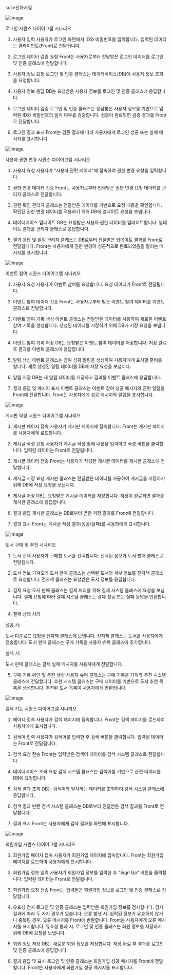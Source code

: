 soze전자서점

![image](https://github.com/user-attachments/assets/25ef06ac-aa4b-44cb-8f27-357f780a6caf)

로그인 시퀀스 다이어그램 시나리오

1. 사용자 입력
사용자가 로그인 화면에서 ID와 비밀번호를 입력합니다.
입력된 데이터는 클라이언트(Front)로 전달됩니다.

2. 로그인 데이터 검증 요청
Front는 사용자로부터 전달받은 로그인 데이터를 로그인 및 인증 클래스에 전달합니다.

3. 사용자 정보 요청
로그인 및 인증 클래스는 데이터베이스(DB)에 사용자 정보 조회를 요청합니다.

4. 사용자 정보 응답
DB는 요청받은 사용자 정보를 로그인 및 인증 클래스에 응답합니다.

5. 로그인 데이터 검증
로그인 및 인증 클래스는 응답받은 사용자 정보를 기반으로 입력된 ID와 비밀번호의 일치 여부를 검증합니다.
검증이 완료되면 검증 결과를 Front로 전달합니다.

6. 로그인 결과 표시
Front는 검증 결과에 따라 사용자에게 로그인 성공 또는 실패 메시지를 표시합니다.

![image](https://github.com/user-attachments/assets/451d08d9-afd0-4a3f-94cf-ca81a7d36bdf)

사용자 권한 변경 시퀀스 다이어그램 시나리오

1. 사용자 요청
사용자가 "사용자 관련 페이지"에 접속하여 권한 변경 요청을 입력합니다.

2. 권한 변경 데이터 전송
Front는 사용자로부터 입력받은 권한 변경 요청 데이터를 관리자 클래스로 전달합니다.

3. 권한 확인
관리자 클래스는 전달받은 데이터를 기반으로 요청 내용을 확인합니다.
확인된 권한 변경 데이터를 적용하기 위해 DB에 업데이트 요청을 보냅니다.

4. 데이터베이스 업데이트
DB는 요청받은 사용자 권한 데이터를 업데이트합니다.
업데이트 결과를 관리자 클래스로 응답합니다.

5. 결과 응답 및 알림
관리자 클래스는 DB로부터 전달받은 업데이트 결과를 Front로 전달합니다.
Front는 사용자에게 권한 변경이 성공적으로 완료되었음을 알리는 메시지를 표시합니다.

![image](https://github.com/user-attachments/assets/00aad1c4-a9ca-425f-9de9-6bd60cbb7073)

이벤트 참여 시퀀스 다이어그램 시나리오

1. 사용자 요청
사용자가 이벤트 참여를 요청합니다.
요청 데이터가 Front로 전달됩니다.

2. 이벤트 참여 데이터 전송
Front는 사용자로부터 받은 이벤트 참여 데이터를 이벤트 클래스로 전달합니다.

3. 이벤트 참여 기록 생성
이벤트 클래스는 전달받은 데이터를 사용하여 새로운 이벤트 참여 기록을 생성합니다.
생성된 데이터를 저장하기 위해 DB에 저장 요청을 보냅니다.

4. 이벤트 참여 기록 저장
DB는 요청받은 이벤트 참여 데이터를 저장합니다.
저장 완료 후 결과를 이벤트 클래스에 응답합니다.

5. 알림 생성
이벤트 클래스는 참여 성공 알림을 생성하여 사용자에게 표시할 준비를 합니다.
새로 생성된 알림 데이터를 DB에 저장 요청을 보냅니다.

6. 알림 저장
DB는 새 알림 데이터를 저장하고 결과를 이벤트 클래스에 응답합니다.

7. 결과 응답 및 메시지 표시
이벤트 클래스는 이벤트 참여 성공 메시지와 관련 알림을 Front에 전달합니다.
Front는 사용자에게 성공 메시지와 알림을 표시합니다.

![image](https://github.com/user-attachments/assets/e18356cd-a6f0-48b3-ad9f-097201f8b8ff)

게시판 작성 시퀀스 다이어그램 시나리오
1. 게시판 페이지 접속
사용자가 게시판 페이지에 접속합니다.
Front는 게시판 페이지를 사용자에게 로드합니다.

2. 게시글 작성 요청
사용자가 게시글 작성 창에 내용을 입력하고 작성 버튼을 클릭합니다.
입력된 데이터는 Front로 전달됩니다.

3. 게시글 데이터 전송
Front는 사용자가 작성한 게시글 데이터를 게시판 클래스에 전달합니다.

4. 게시글 저장 요청
게시판 클래스는 전달받은 데이터를 사용하여 게시글을 저장하기 위해 DB에 저장 요청을 보냅니다.

5. 게시글 저장
DB는 요청받은 게시글 데이터를 저장합니다.
저장이 완료되면 결과를 게시판 클래스에 응답합니다.

6. 결과 응답
게시판 클래스는 DB로부터 받은 저장 결과를 Front에 전달합니다.

7. 결과 표시
Front는 게시글 작성 결과(성공/실패)를 사용자에게 표시합니다.

![image](https://github.com/user-attachments/assets/f030b969-f699-46e9-b094-600207c256a3)

도서 구매 및 추천 시나리오

1. 도서 선택
사용자가 구매할 도서를 선택합니다.
선택된 정보가 도서 판매 클래스로 전달됩니다.

2. 도서 정보 가져오기
도서 판매 클래스는 선택된 도서의 세부 정보를 전자책 클래스로 요청합니다.
전자책 클래스는 요청받은 도서 정보를 응답합니다.

3. 결제 요청
도서 판매 클래스는 결제 처리를 위해 결제 시스템 클래스에 요청을 보냅니다.
결제 요청에 따라 결제 시스템 클래스는 결제 성공 또는 실패 응답을 반환합니다.

4. 결제 상태 처리
   
성공 시:

도서 다운로드 요청을 전자책 클래스에 보냅니다.
전자책 클래스는 도서를 사용자에게 전송합니다.
도서 판매 클래스는 구매 기록을 사용자 슈퍼 클래스에 추가합니다.

실패 시:

도서 판매 클래스는 결제 실패 메시지를 사용자에게 전달합니다.

5. 구매 기록 확인 및 추천 생성
사용자 슈퍼 클래스는 구매 기록을 가져와 추천 시스템 클래스에 전달합니다.
추천 시스템 클래스는 구매 데이터를 기반으로 도서 추천 목록을 생성합니다.
추천된 도서 목록이 사용자에게 반환됩니다.

![image](https://github.com/user-attachments/assets/882aa1bf-86d9-4c0e-812d-eae679d64a18)

검색 기능 시퀀스 다이어그램 시나리오

1. 페이지 접속
사용자가 검색 페이지에 접속합니다.
Front는 검색 페이지를 로드하여 사용자에게 표시합니다.

2. 검색어 입력
사용자가 검색어를 입력한 후 검색 버튼을 클릭합니다.
입력된 데이터는 Front로 전달됩니다.

3. 검색 요청 전송
Front는 입력받은 검색어 데이터를 검색 시스템 클래스로 전달합니다.

4. 데이터베이스 조회 요청
검색 시스템 클래스는 검색어를 기반으로 관련 데이터를 DB에 요청합니다.

5. 검색 결과 조회
DB는 검색어와 일치하는 데이터를 조회하여 검색 시스템 클래스에 응답합니다.

6. 검색 결과 반환
검색 시스템 클래스는 DB로부터 전달받은 검색 결과를 Front로 전달합니다.

7. 결과 표시
Front는 사용자에게 검색 결과를 화면에 표시합니다.

![image](https://github.com/user-attachments/assets/e25f55c4-8d6d-420f-9f90-b41ae45315c0)

회원가입 시퀀스 다이어그램 시나리오

1. 회원가입 페이지 접속
사용자가 회원가입 페이지에 접속합니다.
Front는 회원가입 페이지를 로드하여 사용자에게 표시합니다.

2. 회원가입 정보 입력
사용자가 회원가입 정보를 입력한 후 "Sign Up" 버튼을 클릭합니다.
입력된 데이터는 Front로 전달됩니다.

3. 회원가입 요청 전송
Front는 입력받은 회원가입 정보를 로그인 및 인증 클래스로 전달합니다.

4. 유효성 검사
로그인 및 인증 클래스는 입력받은 회원가입 정보를 검사합니다.
검사 결과에 따라 두 가지 경우가 있습니다:
오류 발생 시:
입력된 정보가 유효하지 않거나 중복된 경우, 오류 메시지를 Front에 반환합니다.
Front는 사용자에게 오류 메시지를 표시합니다.
유효성 통과 시:
로그인 및 인증 클래스는 회원 정보를 저장하기 위해 DB에 요청을 보냅니다.

5. 회원 정보 저장
DB는 새로운 회원 정보를 저장합니다.
저장 완료 후 결과를 로그인 및 인증 클래스에 응답합니다.
6. 결과 응답 및 표시
로그인 및 인증 클래스는 회원가입 성공 메시지를 Front에 전달합니다.
Front는 사용자에게 회원가입 성공 메시지를 표시합니다.
